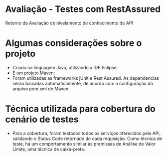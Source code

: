 # Avaliação - Testes com RestAssured
Retorno da Avaliação de nivelamento de conhecimento de API


# Algumas considerações sobre o projeto
- Criado na linguagem Java, utilizando a IDE Eclipse;
- É um projeto Maven;
- Foram utilizadas as frameworks jUnit e Rest Assured. As dependencias serão baixadas automaticamente, de acordo com a configuração do arquivo pom.xml do Maven.

# Técnica utilizada para cobertura do cenário de testes
- Para a cobertura, foram testados todos os serviços oferecidos pela API, validando o Status Code retornado de cada requisição. Como técnica de teste, há um comportamento similar às premissas de Análise de Valor Limite, uma técnica de caixa-preta. 
